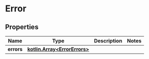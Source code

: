 # Error

## Properties
Name | Type | Description | Notes
------------ | ------------- | ------------- | -------------
**errors** | [**kotlin.Array&lt;ErrorErrors&gt;**](ErrorErrors.md) |  | 
